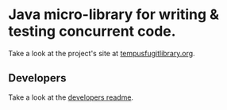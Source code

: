 
# Java micro-library for writing & testing concurrent code.

Take a look at the project's site at [tempusfugitlibrary.org](http://tempusfugitlibrary.org).

## Developers

Take a look at the [developers readme](DEVELOPERS.md).